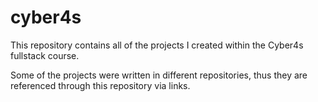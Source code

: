 # cyber4s

This repository contains all of the projects I created within the Cyber4s fullstack course.

Some of the projects were written in different repositories, thus they are referenced through this repository via links.
